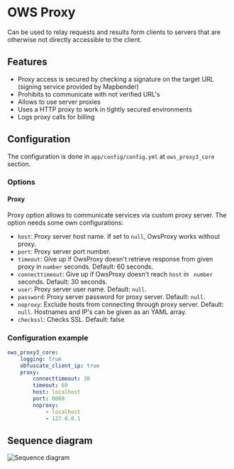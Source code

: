 # OWS Proxy

 Can be used to relay requests and results form clients to servers that are otherwise not directly accessible to the client.
 
## Features

* Proxy access is secured by checking a signature on the target URL (signing service provided by Mapbender)
* Prohibits to communicate with not verified URL's
* Allows to use server proxies
* Uses a HTTP proxy to work in tightly secured environments
* Logs proxy calls for billing

## Configuration

The configuration is done in `app/config/config.yml` at `ows_proxy3_core` section.

### Options

#### Proxy


Proxy option allows to communicate services via custom proxy server.
The option needs some own configurations:

* `host`: Proxy server host name. If set to `null`, OwsProxy works without proxy.
* `port`: Proxy server port number.
* `timeout`: Give up if OwsProxy doesn't retrieve response from given proxy in `number` seconds.  Default: 60 seconds. 
* `connecttimeout`: Give up if OwsProxy doesn't reach `host` in ` number` seconds. Default: 30 seconds.
* `user`:  Proxy server user name. Default: `null`.
* `password`: Proxy server password for proxy server. Default: `null`.
* `noproxy`:  Exclude hosts from connecting through proxy server. Default: `null`. Hostnames and IP's can be given as an YAML array.
* `checkssl`: Checks SSL. Default: false

### Configuration example

```yaml
ows_proxy3_core:
    logging: true               
    obfuscate_client_ip: true 
    proxy:                
        connecttimeout: 30    
        timeout: 60           
        host: localhost            
        port: 8080                 
        noproxy:               
            - localhost           
            - 127.0.0.1           
```


##  Sequence diagram

![Sequence diagram](http://plantuml.com/plantuml/proxy?src=https://raw.githubusercontent.com/mapbender/owsproxy3/master/src/OwsProxy3/CoreBundle/Documentation/communication.puml)

